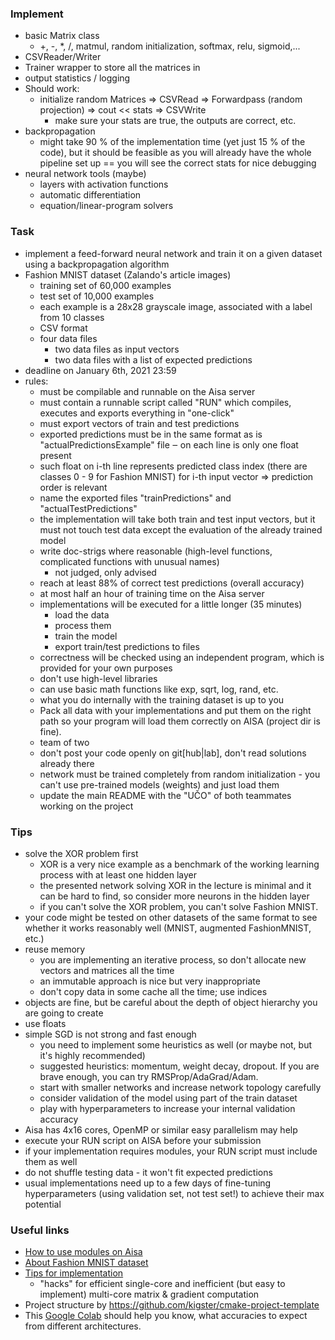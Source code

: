 ### Implement
- basic Matrix class
    - +, -, *, /, matmul, random initialization, softmax, relu, sigmoid,...
- CSVReader/Writer
- Trainer wrapper to store all the matrices in
- output statistics / logging
- Should work:
    - initialize random Matrices => CSVRead  => Forwardpass (random projection) => cout << stats => CSVWrite
        - make sure your stats are true, the outputs are correct, etc.
- backpropagation
    - might take 90 % of the implementation time (yet just 15 % of the code), 
    but it should be feasible as you will already have the whole pipeline set up == you will see the correct stats for nice debugging
- neural network tools (maybe)
    - layers with activation functions
    - automatic differentiation
    - equation/linear-program solvers

### Task
- implement a feed-forward neural network and train it on a given dataset using a backpropagation algorithm
- Fashion MNIST dataset (Zalando's article images)
    - training set of 60,000 examples
    - test set of 10,000 examples
    - each example is a 28x28 grayscale image, associated with a label from 10 classes
    - CSV format
    - four data files
        - two data files as input vectors
        - two data files with a list of expected predictions
- deadline on January 6th, 2021 23:59
- rules:
    - must be compilable and runnable on the Aisa server
    - must contain a runnable script called "RUN" which compiles,
      executes and exports everything in "one-click"
    - must export vectors of train and test predictions
    - exported predictions must be in the same format as is
      "actualPredictionsExample" file ‒ on each line is only one float present
    - such float on i-th line represents predicted class index (there are classes
      0 - 9 for Fashion MNIST) for i-th input vector => prediction order is relevant
    - name the exported files "trainPredictions" and "actualTestPredictions"
    - the implementation will take both train and test input vectors, but it must
      not touch test data except the evaluation of the already trained model
    - write doc-strigs where reasonable (high-level functions, complicated functions with unusual names)
        - not judged, only advised
    - reach at least 88% of correct test predictions (overall accuracy)
    - at most half an hour of training time on the Aisa server
    - implementations will be executed for a little longer (35 minutes)
        - load the data
        - process them
        - train the model
        - export train/test predictions to files
    - correctness will be checked using an independent program, which is provided for your own purposes
    - don't use high-level libraries
    - can use basic math functions like exp, sqrt, log, rand, etc.
    - what you do internally with the training dataset is up to you
    - Pack all data with your implementations and put them on the right path so
      your program will load them correctly on AISA (project dir is fine).
    - team of two
    - don't post your code openly on git[hub|lab], don't read solutions already there
    - network must be trained completely from random initialization - you can't use pre-trained models (weights) and just load them
    - update the main README with the "UČO" of both teammates working on the project

### Tips
- solve the XOR problem first
    - XOR is a very nice example as a benchmark of the working learning process with at least one hidden layer
    - the presented network solving XOR in the lecture is minimal and it can be hard to find, so consider more neurons in the hidden layer
    - if you can't solve the XOR problem, you can't solve Fashion MNIST.
- your code might be tested on other datasets of the same format to see whether it works reasonably well (MNIST, augmented FashionMNIST, etc.)
- reuse memory
    - you are implementing an iterative process, so don't allocate new vectors and matrices all the time
    - an immutable approach is nice but very inappropriate
    - don't copy data in some cache all the time; use indices
- objects are fine, but be careful about the depth of object hierarchy you are
  going to create
- use floats
- simple SGD is not strong and fast enough
    - you need to implement some heuristics as well (or maybe not, but it's highly recommended)
    - suggested heuristics: momentum, weight decay, dropout. If you are brave enough, you can try RMSProp/AdaGrad/Adam.
    - start with smaller networks and increase network topology carefully
    - consider validation of the model using part of the train dataset
    - play with hyperparameters to increase your internal validation accuracy
- Aisa has 4x16 cores, OpenMP or similar easy parallelism may help
- execute your RUN script on AISA before your submission
- if your implementation requires modules, your RUN script must include them as well
- do not shuffle testing data - it won't fit expected predictions
- usual implementations need up to a few days of fine-tuning hyperparameters (using validation set, not test set!) to achieve their max potential 

### Useful links
- [How to use modules on Aisa](https://www.fi.muni.cz/tech/unix/modules.html.en)
- [About Fashion MNIST dataset](https://arxiv.org/pdf/1708.07747.pdf) 
- [Tips for implementation](https://www.youtube.com/watch?v=fm8Scoih3nc&feature=youtu.be&ab_channel=RonaldLuc)
    - "hacks" for efficient single-core and inefficient (but easy to implement) multi-core matrix & gradient computation
- Project structure by https://github.com/kigster/cmake-project-template
- This [Google Colab](https://colab.research.google.com/drive/1cvAvtd6O2c3SHLpQLLOGfx8kgjxHphrT?usp=sharing) should help you know, what accuracies to expect from different architectures.

